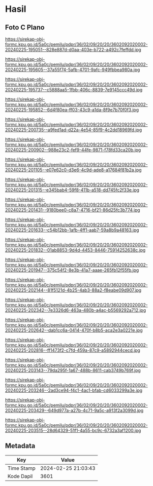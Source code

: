 # Hasil

## Foto C Plano

https://sirekap-obj-formc.kpu.go.id/5a0c/pemilu/pdpr/36/02/09/20/20/3602092020002-20240225-195051--828e887d-d0aa-403e-b722-a492c7feffdd.jpg

https://sirekap-obj-formc.kpu.go.id/5a0c/pemilu/pdpr/36/02/09/20/20/3602092020002-20240225-195605--37a55f74-5afb-4701-9afc-949fbbea980a.jpg

https://sirekap-obj-formc.kpu.go.id/5a0c/pemilu/pdpr/36/02/09/20/20/3602092020002-20240225-195737--c5888aa5-1fbb-406c-8839-7e9145ccc49d.jpg

https://sirekap-obj-formc.kpu.go.id/5a0c/pemilu/pdpr/36/02/09/20/20/3602092020002-20240225-195852--6d4f80ea-ff03-43c9-a1da-8f9e7b70f0f3.jpg

https://sirekap-obj-formc.kpu.go.id/5a0c/pemilu/pdpr/36/02/09/20/20/3602092020002-20240225-200735--a9fed1ad-d22a-4e54-85f9-4c2dd18969fd.jpg

https://sirekap-obj-formc.kpu.go.id/5a0c/pemilu/pdpr/36/02/09/20/20/3602092020002-20240225-200902--988e23c2-fef9-44fe-9871-f78fd33ca20b.jpg

https://sirekap-obj-formc.kpu.go.id/5a0c/pemilu/pdpr/36/02/09/20/20/3602092020002-20240225-201105--e07e62c0-d3e6-4c9d-ade8-a17684f81b2a.jpg

https://sirekap-obj-formc.kpu.go.id/5a0c/pemilu/pdpr/36/02/09/20/20/3602092020002-20240225-201315--e345bab4-59f8-411b-a518-dd745fc2f33e.jpg

https://sirekap-obj-formc.kpu.go.id/5a0c/pemilu/pdpr/36/02/09/20/20/3602092020002-20240225-201431--9180bee0-c8a7-4716-bf21-86d25fc3b774.jpg

https://sirekap-obj-formc.kpu.go.id/5a0c/pemilu/pdpr/36/02/09/20/20/3602092020002-20240225-201633--c54b12bb-1afb-4ff1-aab7-59a8b9a48163.jpg

https://sirekap-obj-formc.kpu.go.id/5a0c/pemilu/pdpr/36/02/09/20/20/3602092020002-20240225-201832--01ab8853-9d4d-4453-8446-75914252638c.jpg

https://sirekap-obj-formc.kpu.go.id/5a0c/pemilu/pdpr/36/02/09/20/20/3602092020002-20240225-201947--375c54f2-8e3b-41a7-aaae-265fb12f55fb.jpg

https://sirekap-obj-formc.kpu.go.id/5a0c/pemilu/pdpr/36/02/09/20/20/3602092020002-20240225-202144--81f5121d-4b25-4ab3-88a2-f8eabe09d907.jpg

https://sirekap-obj-formc.kpu.go.id/5a0c/pemilu/pdpr/36/02/09/20/20/3602092020002-20240225-202342--7e3326d6-463a-480b-a4ac-b5569292a712.jpg

https://sirekap-obj-formc.kpu.go.id/5a0c/pemilu/pdpr/36/02/09/20/20/3602092020002-20240225-202642--dab1cc6a-0414-470f-b8b5-aca2e3a0221e.jpg

https://sirekap-obj-formc.kpu.go.id/5a0c/pemilu/pdpr/36/02/09/20/20/3602092020002-20240225-202816--ff1473f2-c7fd-459a-87c9-a5892944cecd.jpg

https://sirekap-obj-formc.kpu.go.id/5a0c/pemilu/pdpr/36/02/09/20/20/3602092020002-20240225-203143--79da295f-1a67-488b-8611-cab3749b769f.jpg

https://sirekap-obj-formc.kpu.go.id/5a0c/pemilu/pdpr/36/02/09/20/20/3602092020002-20240225-203246--2ad3ce94-f4c1-4ac1-bfab-cd6033299a3e.jpg

https://sirekap-obj-formc.kpu.go.id/5a0c/pemilu/pdpr/36/02/09/20/20/3602092020002-20240225-203429--649d977a-a27b-4c71-9a5c-a913f2a3099d.jpg

https://sirekap-obj-formc.kpu.go.id/5a0c/pemilu/pdpr/36/02/09/20/20/3602092020002-20240225-203515--28d64329-51f1-4a55-bc9c-6732a3af1200.jpg


## Metadata

| Key        | Value               |
| ---------- | ------------------- |
| Time Stamp | 2024-02-25 21:03:43 |
| Kode Dapil | 3601                |



